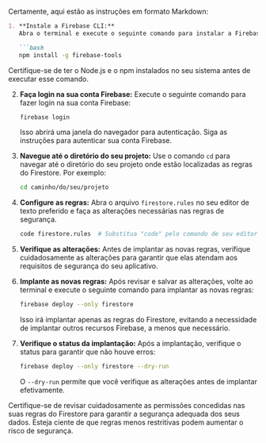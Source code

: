 Certamente, aqui estão as instruções em formato Markdown:

```markdown
1. **Instale a Firebase CLI:**
   Abra o terminal e execute o seguinte comando para instalar a Firebase CLI:

   ```bash
   npm install -g firebase-tools
   ```

   Certifique-se de ter o Node.js e o npm instalados no seu sistema antes de executar esse comando.

2. **Faça login na sua conta Firebase:**
   Execute o seguinte comando para fazer login na sua conta Firebase:

   ```bash
   firebase login
   ```

   Isso abrirá uma janela do navegador para autenticação. Siga as instruções para autenticar sua conta Firebase.

3. **Navegue até o diretório do seu projeto:**
   Use o comando `cd` para navegar até o diretório do seu projeto onde estão localizadas as regras do Firestore. Por exemplo:

   ```bash
   cd caminho/do/seu/projeto
   ```

4. **Configure as regras:**
   Abra o arquivo `firestore.rules` no seu editor de texto preferido e faça as alterações necessárias nas regras de segurança.

   ```bash
   code firestore.rules  # Substitua "code" pelo comando de seu editor de texto preferido
   ```

5. **Verifique as alterações:**
   Antes de implantar as novas regras, verifique cuidadosamente as alterações para garantir que elas atendam aos requisitos de segurança do seu aplicativo.

6. **Implante as novas regras:**
   Após revisar e salvar as alterações, volte ao terminal e execute o seguinte comando para implantar as novas regras:

   ```bash
   firebase deploy --only firestore
   ```

   Isso irá implantar apenas as regras do Firestore, evitando a necessidade de implantar outros recursos Firebase, a menos que necessário.

7. **Verifique o status da implantação:**
   Após a implantação, verifique o status para garantir que não houve erros:

   ```bash
   firebase deploy --only firestore --dry-run
   ```

   O `--dry-run` permite que você verifique as alterações antes de implantar efetivamente.

Certifique-se de revisar cuidadosamente as permissões concedidas nas suas regras do Firestore para garantir a segurança adequada dos seus dados. Esteja ciente de que regras menos restritivas podem aumentar o risco de segurança.
```